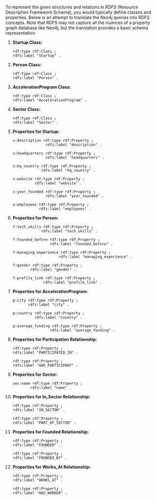 To represent the given structures and relations in RDFS (Resource Description Framework Schema), you would typically define classes and properties. Below is an attempt to translate the Neo4j queries into RDFS concepts. Note that RDFS may not capture all the nuances of a property graph database like Neo4j, but the translation provides a basic schema representation:

1. **Startup Class:**
   ```rdfs
   rdf:type rdf:Class ;
   rdfs:label "Startup" .
   ```

2. **Person Class:**
   ```rdfs
   rdf:type rdf:Class ;
   rdfs:label "Person" .
   ```

3. **AccelerationProgram Class:**
   ```rdfs
   rdf:type rdf:Class ;
   rdfs:label "AccelerationProgram" .
   ```

4. **Sector Class:**
   ```rdfs
   rdf:type rdf:Class ;
   rdfs:label "Sector" .
   ```

5. **Properties for Startup:**
   ```rdfs
   s:description rdf:type rdf:Property ;
                  rdfs:label "description" .

   s:headquarters rdf:type rdf:Property ;
                  rdfs:label "headquarters" .

   s:hq_country rdf:type rdf:Property ;
                rdfs:label "hq_country" .

   s:website rdf:type rdf:Property ;
             rdfs:label "website" .

   s:year_founded rdf:type rdf:Property ;
                  rdfs:label "year_founded" .

   s:employees rdf:type rdf:Property ;
               rdfs:label "employees" .
   ```

6. **Properties for Person:**
   ```rdfs
   f:tech_skills rdf:type rdf:Property ;
                rdfs:label "tech_skills" .

   f:founded_before rdf:type rdf:Property ;
                    rdfs:label "founded_before" .

   f:managing_experience rdf:type rdf:Property ;
                        rdfs:label "managing_experience" .

   f:gender rdf:type rdf:Property ;
           rdfs:label "gender" .

   f:profile_link rdf:type rdf:Property ;
                 rdfs:label "profile_link" .
   ```

7. **Properties for AccelerationProgram:**
   ```rdfs
   p:city rdf:type rdf:Property ;
          rdfs:label "city" .

   p:country rdf:type rdf:Property ;
             rdfs:label "country" .

   p:average_funding rdf:type rdf:Property ;
                    rdfs:label "average_funding" .
   ```

8. **Properties for Participation Relationship:**
   ```rdfs
   rdf:type rdf:Property ;
   rdfs:label "PARTICIPATED_IN" .

   rdf:type rdf:Property ;
   rdfs:label "HAD_PARTICIPANT" .
   ```

9. **Properties for Sector:**
   ```rdfs
   sec:name rdf:type rdf:Property ;
           rdfs:label "name" .
   ```

10. **Properties for In_Sector Relationship:**
    ```rdfs
    rdf:type rdf:Property ;
    rdfs:label "IN_SECTOR" .

    rdf:type rdf:Property ;
    rdfs:label "PART_OF_SECTOR" .
    ```

11. **Properties for Founded Relationship:**
    ```rdfs
    rdf:type rdf:Property ;
    rdfs:label "FOUNDED" .

    rdf:type rdf:Property ;
    rdfs:label "FOUNDED_BY" .
    ```

12. **Properties for Works_At Relationship:**
    ```rdfs
    rdf:type rdf:Property ;
    rdfs:label "WORKS_AT" .

    rdf:type rdf:Property ;
    rdfs:label "HAS_WORKER" .
    ```
